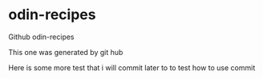 # odin-recipes
Github odin-recipes 

This one was generated by git hub

Here is some more test that i will commit later to to test how to use commit 
